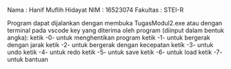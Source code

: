 Nama : Hanif Muflih Hidayat
NIM : 16523074
Fakultas : STEI-R

Program dapat dijalankan dengan membuka TugasModul2.exe atau dengan terminal pada vscode
key yang diterima oleh program (diinput dalam bentuk angka):
ketik -0- untuk menghentikan program
ketik -1- untuk bergerak dengan jarak
ketik -2- untuk bergerak dengan kecepatan
ketik -3- untuk undo
ketik -4- untuk redo
ketik -5- untuk save
ketik -6- untuk load
ketik -7- untuk bantuan